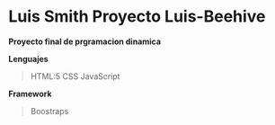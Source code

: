 # Luis Smith Proyecto Luis-Beehive

**Proyecto final de prgramacion dinamica**

**Lenguajes**
>HTML:5
>CSS
>JavaScript

**Framework**

>Boostraps